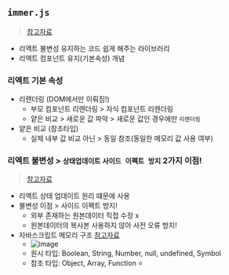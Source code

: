 ## `immer.js`
> [참고자료](https://kyounghwan01.github.io/blog/React/immer-js/#immer-js%E1%84%85%E1%85%A1%E1%86%AB)
- 리엑트 불변성 유지하는 코드 쉽게 해주는 라이브러리
- 리엑트 컴포넌트 유지(기본속성) 개념

### 리엑트 기본 속성
- 리렌더링 (DOM에서만 이뤄짐!)
  - 부모 컴포넌트 리렌더링 > 자식 컴포넌트 리렌더링
  - 얕은 비교 > 새로운 값 파악 > 새로운 값인 경우에만 `리렌더링`
- 얕은 비교 (참조타입)
  - 실제 내부 값 비교 아닌 > 동일 참조(동일한 메모리 값 사용 여부)

### 리엑트 불변성 > `상태업데이트` `사이드 이펙트 방지` 2가지 이점!
> [참고자료](https://hsp0418.tistory.com/171)
- 리엑트 상태 업데이트 원리 떄문에 사용
- 불변성 이점 > 사이드 이펙트 방지!
  - 외부 존재하는 원본데이터 직접 수정 x
  - 원본데이터의 복사본 사용하지 않아 사전 오류 방지!
- 자바스크립트 메모리 구조 [참고자료](https://lasbe.tistory.com/143)
  - ![image](https://github.com/hyunolike/info-docs/assets/61215550/54c3590c-ea99-4320-b95b-4f3a51595d33)
  - 원시 타입: Boolean, String, Number, null, undefined, Symbol
  - 참조 타입: Object, Array, Function ⭐
